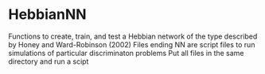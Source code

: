 # HebbianNN
Functions to create, train, and test a Hebbian network of the type described by Honey and Ward-Robinson (2002)
Files ending NN are script files to run simulations of particular discriminaton problems
Put all files in the same directory and run a scipt
